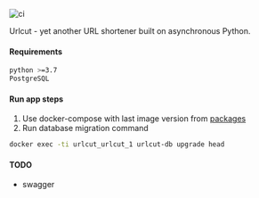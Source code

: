 ![ci](https://github.com/asteny/urlcut/actions/workflows/ci.yml/badge.svg)

Urlcut - yet another URL shortener built on asynchronous Python.

#### Requirements
```bash
python >=3.7
PostgreSQL
```

#### Run app steps

1. Use docker-compose with last image version from [packages](https://github.com/users/asteny/packages/container/package/urlcut/urlcut)
2. Run database migration command
```bash
docker exec -ti urlcut_urlcut_1 urlcut-db upgrade head
```

#### TODO
- swagger